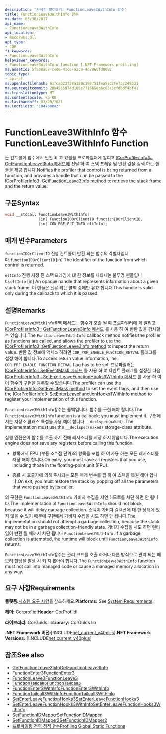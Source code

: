 ```yaml
---
description: '자세히 알아보기: FunctionLeave3WithInfo 함수'
title: FunctionLeave3WithInfo 함수
ms.date: 03/30/2017
api_name:
- FunctionLeave3WithInfo
api_location:
- mscorwks.dll
api_type:
- COM
f1_keywords:
- FunctionLeave3WithInfo
helpviewer_keywords:
- FunctionLeave3WithInfo function [.NET Framework profiling]
ms.assetid: 5fa68a67-ced6-41c6-a2c0-467060fd0692
topic_type:
- apiref
ms.openlocfilehash: 617ca023f58a180c198751fea9752fe737249331
ms.sourcegitcommit: 20b4565974d185c7716656a6c63e3cfdbdf4bf41
ms.translationtype: MT
ms.contentlocale: ko-KR
ms.lasthandoff: 03/20/2021
ms.locfileid: "104760082"
---
```

# <a name="functionleave3withinfo-function"></a><span data-ttu-id="c9a0f-103">FunctionLeave3WithInfo 함수</span><span class="sxs-lookup"><span data-stu-id="c9a0f-103">FunctionLeave3WithInfo Function</span></span>

<span data-ttu-id="c9a0f-104">는 컨트롤이 함수에서 반환 되 고 있음을 프로파일러에 알리고 [ICorProfilerInfo3:: GetFunctionLeave3Info 메서드에](icorprofilerinfo3-getfunctionleave3info-method.md) 전달 하 여 스택 프레임 및 반환 값을 검색 하는 핸들을 제공 합니다.</span><span class="sxs-lookup"><span data-stu-id="c9a0f-104">Notifies the profiler that control is being returned from a function, and provides a handle that can be passed to the [ICorProfilerInfo3::GetFunctionLeave3Info method](icorprofilerinfo3-getfunctionleave3info-method.md) to retrieve the stack frame and the return value.</span></span>  
  
## <a name="syntax"></a><span data-ttu-id="c9a0f-105">구문</span><span class="sxs-lookup"><span data-stu-id="c9a0f-105">Syntax</span></span>  
  
```cpp  
void __stdcall FunctionLeave3WithInfo(  
               [in] FunctionIDOrClientID functionIDOrClientID,  
               [in] COR_PRF_ELT_INFO eltInfo);  
```  
  
## <a name="parameters"></a><span data-ttu-id="c9a0f-106">매개 변수</span><span class="sxs-lookup"><span data-stu-id="c9a0f-106">Parameters</span></span>

<span data-ttu-id="c9a0f-107">`functionIDOrClientID` 진행 컨트롤이 반환 되는 함수의 식별자입니다.</span><span class="sxs-lookup"><span data-stu-id="c9a0f-107">`functionIDOrClientID` [in] The identifier of the function from which control is returned.</span></span>

<span data-ttu-id="c9a0f-108">`eltInfo` 진행 지정 된 스택 프레임에 대 한 정보를 나타내는 불투명 핸들입니다.</span><span class="sxs-lookup"><span data-stu-id="c9a0f-108">`eltInfo` [in] An opaque handle that represents information about a given stack frame.</span></span> <span data-ttu-id="c9a0f-109">이 핸들은 전달 되는 콜백 중에만 유효 합니다.</span><span class="sxs-lookup"><span data-stu-id="c9a0f-109">This handle is valid only during the callback to which it is passed.</span></span>

## <a name="remarks"></a><span data-ttu-id="c9a0f-110">설명</span><span class="sxs-lookup"><span data-stu-id="c9a0f-110">Remarks</span></span>  

 <span data-ttu-id="c9a0f-111">`FunctionLeave3WithInfo`콜백 메서드는 함수가 호출 될 때 프로파일러에 게 알리고 [ICorProfilerInfo3:: GetFunctionLeave3Info 메서드](icorprofilerinfo3-getfunctionleave3info-method.md) 를 사용 하 여 반환 값을 검사할 수 있습니다.</span><span class="sxs-lookup"><span data-stu-id="c9a0f-111">The `FunctionLeave3WithInfo` callback method notifies the profiler as functions are called, and allows the profiler to use the [ICorProfilerInfo3::GetFunctionLeave3Info method](icorprofilerinfo3-getfunctionleave3info-method.md) to inspect the return value.</span></span> <span data-ttu-id="c9a0f-112">반환 값 정보에 액세스 하려면 `COR_PRF_ENABLE_FUNCTION_RETVAL` 플래그를 설정 해야 합니다.</span><span class="sxs-lookup"><span data-stu-id="c9a0f-112">To access return value information, the `COR_PRF_ENABLE_FUNCTION_RETVAL` flag has to be set.</span></span> <span data-ttu-id="c9a0f-113">프로파일러는 [ICorProfilerInfo:: SetEventMask 메서드](icorprofilerinfo-seteventmask-method.md) 를 사용 하 여 이벤트 플래그를 설정한 다음 [ICorProfilerInfo3:: SetEnterLeaveFunctionHooks3WithInfo 메서드](icorprofilerinfo3-setenterleavefunctionhooks3withinfo-method.md) 를 사용 하 여이 함수의 구현을 등록할 수 있습니다.</span><span class="sxs-lookup"><span data-stu-id="c9a0f-113">The profiler can use the [ICorProfilerInfo::SetEventMask method](icorprofilerinfo-seteventmask-method.md) to set the event flags, and then use the [ICorProfilerInfo3::SetEnterLeaveFunctionHooks3WithInfo method](icorprofilerinfo3-setenterleavefunctionhooks3withinfo-method.md) to register your implementation of this function.</span></span>  
  
 <span data-ttu-id="c9a0f-114">`FunctionLeave3WithInfo`함수는 콜백입니다. 함수를 구현 해야 합니다.</span><span class="sxs-lookup"><span data-stu-id="c9a0f-114">The `FunctionLeave3WithInfo` function is a callback; you must implement it.</span></span> <span data-ttu-id="c9a0f-115">구현에서는 저장소 클래스 특성을 사용 해야 합니다 `__declspec(naked)` .</span><span class="sxs-lookup"><span data-stu-id="c9a0f-115">The implementation must use the `__declspec(naked)` storage-class attribute.</span></span>  
  
 <span data-ttu-id="c9a0f-116">실행 엔진은이 함수를 호출 하기 전에 레지스터를 저장 하지 않습니다.</span><span class="sxs-lookup"><span data-stu-id="c9a0f-116">The execution engine does not save any registers before calling this function.</span></span>  
  
- <span data-ttu-id="c9a0f-117">항목에서 FPU (부동 소수점 단위)의 항목을 포함 하 여 사용 하는 모든 레지스터를 저장 해야 합니다.</span><span class="sxs-lookup"><span data-stu-id="c9a0f-117">On entry, you must save all registers that you use, including those in the floating-point unit (FPU).</span></span>  
  
- <span data-ttu-id="c9a0f-118">종료 시 호출자에 의해 푸시되는 모든 매개 변수를 팝 하 여 스택을 복원 해야 합니다.</span><span class="sxs-lookup"><span data-stu-id="c9a0f-118">On exit, you must restore the stack by popping off all the parameters that were pushed by its caller.</span></span>  
  
 <span data-ttu-id="c9a0f-119">의 구현은 `FunctionLeave3WithInfo` 가비지 수집을 지연 하므로를 차단 하면 안 됩니다.</span><span class="sxs-lookup"><span data-stu-id="c9a0f-119">The implementation of `FunctionLeave3WithInfo` should not block, because it will delay garbage collection.</span></span> <span data-ttu-id="c9a0f-120">스택이 가비지 컬렉션에 대 한 상태에 있지 않을 수 있기 때문에 구현에서 가비지 수집을 시도 하면 안 됩니다.</span><span class="sxs-lookup"><span data-stu-id="c9a0f-120">The implementation should not attempt a garbage collection, because the stack may not be in a garbage collection-friendly state.</span></span> <span data-ttu-id="c9a0f-121">가비지 수집을 시도 하면 런타임이 반환 될 때까지 차단 됩니다 `FunctionLeave3WithInfo` .</span><span class="sxs-lookup"><span data-stu-id="c9a0f-121">If a garbage collection is attempted, the runtime will block until `FunctionLeave3WithInfo` returns.</span></span>  
  
 <span data-ttu-id="c9a0f-122">`FunctionLeave3WithInfo`함수는 관리 코드를 호출 하거나 다른 방식으로 관리 되는 메모리 할당을 발생 시 키 지 않아야 합니다.</span><span class="sxs-lookup"><span data-stu-id="c9a0f-122">The `FunctionLeave3WithInfo` function must not call into managed code or cause a managed memory allocation in any way.</span></span>  
  
## <a name="requirements"></a><span data-ttu-id="c9a0f-123">요구 사항</span><span class="sxs-lookup"><span data-stu-id="c9a0f-123">Requirements</span></span>  

 <span data-ttu-id="c9a0f-124">**플랫폼:**[시스템 요구 사항](../../get-started/system-requirements.md)을 참조하세요.</span><span class="sxs-lookup"><span data-stu-id="c9a0f-124">**Platforms:** See [System Requirements](../../get-started/system-requirements.md).</span></span>  
  
 <span data-ttu-id="c9a0f-125">**헤더:** Corprof.idl</span><span class="sxs-lookup"><span data-stu-id="c9a0f-125">**Header:** CorProf.idl</span></span>  
  
 <span data-ttu-id="c9a0f-126">**라이브러리:** CorGuids.lib</span><span class="sxs-lookup"><span data-stu-id="c9a0f-126">**Library:** CorGuids.lib</span></span>  
  
 <span data-ttu-id="c9a0f-127">**.NET Framework 버전:**[!INCLUDE[net_current_v40plus](../../../../includes/net-current-v40plus-md.md)]</span><span class="sxs-lookup"><span data-stu-id="c9a0f-127">**.NET Framework Versions:** [!INCLUDE[net_current_v40plus](../../../../includes/net-current-v40plus-md.md)]</span></span>  
  
## <a name="see-also"></a><span data-ttu-id="c9a0f-128">참조</span><span class="sxs-lookup"><span data-stu-id="c9a0f-128">See also</span></span>

- [<span data-ttu-id="c9a0f-129">GetFunctionLeave3Info</span><span class="sxs-lookup"><span data-stu-id="c9a0f-129">GetFunctionLeave3Info</span></span>](icorprofilerinfo3-getfunctionleave3info-method.md)
- [<span data-ttu-id="c9a0f-130">FunctionEnter3</span><span class="sxs-lookup"><span data-stu-id="c9a0f-130">FunctionEnter3</span></span>](functionenter3-function.md)
- [<span data-ttu-id="c9a0f-131">FunctionLeave3</span><span class="sxs-lookup"><span data-stu-id="c9a0f-131">FunctionLeave3</span></span>](functionleave3-function.md)
- [<span data-ttu-id="c9a0f-132">FunctionTailcall3</span><span class="sxs-lookup"><span data-stu-id="c9a0f-132">FunctionTailcall3</span></span>](functiontailcall3-function.md)
- [<span data-ttu-id="c9a0f-133">FunctionEnter3WithInfo</span><span class="sxs-lookup"><span data-stu-id="c9a0f-133">FunctionEnter3WithInfo</span></span>](functionenter3withinfo-function.md)
- [<span data-ttu-id="c9a0f-134">FunctionTailcall3WithInfo</span><span class="sxs-lookup"><span data-stu-id="c9a0f-134">FunctionTailcall3WithInfo</span></span>](functiontailcall3withinfo-function.md)
- [<span data-ttu-id="c9a0f-135">SetEnterLeaveFunctionHooks3</span><span class="sxs-lookup"><span data-stu-id="c9a0f-135">SetEnterLeaveFunctionHooks3</span></span>](icorprofilerinfo3-setenterleavefunctionhooks3-method.md)
- [<span data-ttu-id="c9a0f-136">SetEnterLeaveFunctionHooks3WithInfo</span><span class="sxs-lookup"><span data-stu-id="c9a0f-136">SetEnterLeaveFunctionHooks3WithInfo</span></span>](icorprofilerinfo3-setenterleavefunctionhooks3withinfo-method.md)
- [<span data-ttu-id="c9a0f-137">SetFunctionIDMapper</span><span class="sxs-lookup"><span data-stu-id="c9a0f-137">SetFunctionIDMapper</span></span>](icorprofilerinfo-setfunctionidmapper-method.md)
- [<span data-ttu-id="c9a0f-138">SetFunctionIDMapper2</span><span class="sxs-lookup"><span data-stu-id="c9a0f-138">SetFunctionIDMapper2</span></span>](icorprofilerinfo3-setfunctionidmapper2-method.md)
- [<span data-ttu-id="c9a0f-139">프로파일링 전역 정적 함수</span><span class="sxs-lookup"><span data-stu-id="c9a0f-139">Profiling Global Static Functions</span></span>](profiling-global-static-functions.md)
